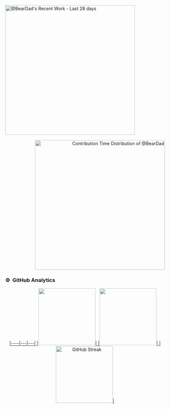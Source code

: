 <!-- Copy-paste in your Readme.md file -->

<a href="https://next.ossinsight.io/widgets/official/compose-currently-working-on?user_id=34135363&activity_type=all" target="_blank" style="display: block" align="left">
  <picture>
    <source media="(prefers-color-scheme: dark)" srcset="https://next.ossinsight.io/widgets/official/compose-currently-working-on/thumbnail.png?user_id=34135363&activity_type=all&image_size=auto&color_scheme=dark" width="410" height="auto">
    <img alt="@BearDad's Recent Work - Last 28 days" src="https://next.ossinsight.io/widgets/official/compose-currently-working-on/thumbnail.png?user_id=34135363&activity_type=all&image_size=auto&color_scheme=light" width="410" height="auto">
  </picture>
</a>&nbsp;<a href="https://next.ossinsight.io/widgets/official/analyze-user-contribution-time-distribution?user_id=34135363&period=all_times" target="_blank" style="display: block" align="right">
  <picture>
    <source media="(prefers-color-scheme: dark)" srcset="https://next.ossinsight.io/widgets/official/analyze-user-contribution-time-distribution/thumbnail.png?user_id=34135363&period=all_times&image_size=auto&color_scheme=dark" width="410" height="auto">
    <img alt="Contribution Time Distribution of @BearDad" src="https://next.ossinsight.io/widgets/official/analyze-user-contribution-time-distribution/thumbnail.png?user_id=34135363&period=all_times&image_size=auto&color_scheme=light" width="410" height="auto">
  </picture>
</a>
<!-- Made with [OSS Insight](https://ossinsight.io/) -->

### ⚙️ &nbsp;GitHub Analytics

<p align="center">
<a href="https://github.com/BearDad">
    |----|---|---|
  |<img height="180em" src="https://github-readme-stats-eight-theta.vercel.app/api?username=BearDad&show_icons=true&theme=algolia&include_all_commits=true&count_private=true"/>|
  |<img height="180em" src="https://github-readme-stats-eight-theta.vercel.app/api/top-langs/?username=BearDad&layout=compact&langs_count=8&theme=algolia"/>|
  |<img height="180em" src="https://streak-stats.demolab.com?user=BearDad&theme=algolia&border_radius=4&date_format=j%20M%5B%20Y%5D&exclude_days=Sun" alt="GitHub Streak" />|
</a>
</p>
